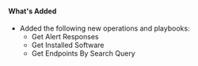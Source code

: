 #### What's Added
- Added the following new operations and playbooks:
  - Get Alert Responses
  - Get Installed Software
  - Get Endpoints By Search Query
